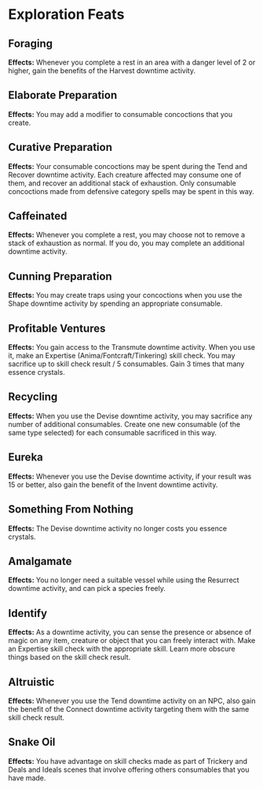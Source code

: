 # Exploration Feats

## Foraging

**Effects:** Whenever you complete a rest in an area with a danger level of 2 or higher, gain the benefits of the Harvest downtime activity.

## Elaborate Preparation

**Effects:** You may add a modifier to consumable concoctions that you create.

## Curative Preparation

**Effects:** Your consumable concoctions may be spent during the Tend and Recover downtime activity. Each creature affected may consume one of them, and recover an additional stack of exhaustion. Only consumable concoctions made from defensive category spells may be spent in this way.

## Caffeinated

**Effects:** Whenever you complete a rest, you may choose not to remove a stack of exhaustion as normal. If you do, you may complete an additional downtime activity.

## Cunning Preparation

**Effects:** You may create traps using your concoctions when you use the Shape downtime activity by spending an appropriate consumable.

## Profitable Ventures

**Effects:** You gain access to the Transmute downtime activity. When you use it, make an Expertise (Anima/Fontcraft/Tinkering) skill check. You may sacrifice up to skill check result / 5 consumables. Gain 3 times that many essence crystals.

## Recycling

**Effects:** When you use the Devise downtime activity, you may sacrifice any number of additional consumables. Create one new consumable (of the same type selected) for each consumable sacrificed in this way.

## Eureka

**Effects:** Whenever you use the Devise downtime activity, if your result was 15 or better, also gain the benefit of the Invent downtime activity.

## Something From Nothing

**Effects:** The Devise downtime activity no longer costs you essence crystals.

## Amalgamate

**Effects:** You no longer need a suitable vessel while using the Resurrect downtime activity, and can pick a species freely.

## Identify

**Effects:** As a downtime activity, you can sense the presence or absence of magic on any item, creature or object that you can freely interact with. Make an Expertise skill check with the appropriate skill. Learn more obscure things based on the skill check result.

## Altruistic

**Effects:** Whenever you use the Tend downtime activity on an NPC, also gain the benefit of the Connect downtime activity targeting them with the same skill check result.

## Snake Oil

**Effects:** You have advantage on skill checks made as part of Trickery and Deals and Ideals scenes that involve offering others consumables that you have made.

